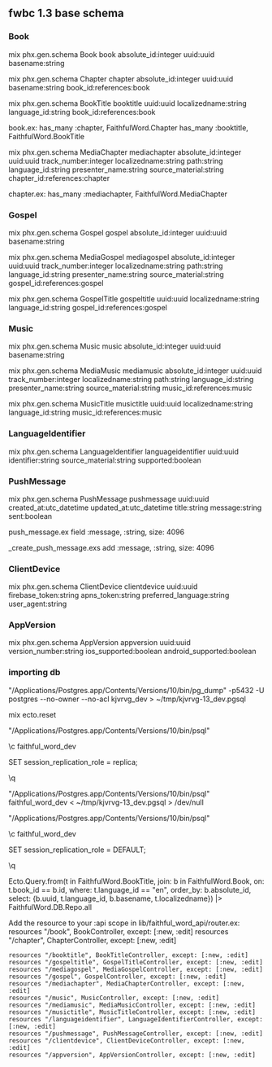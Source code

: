 ## fwbc 1.3 base schema

### Book

mix phx.gen.schema Book book absolute_id:integer uuid:uuid basename:string

mix phx.gen.schema Chapter chapter absolute_id:integer uuid:uuid basename:string book_id:references:book

mix phx.gen.schema BookTitle booktitle uuid:uuid localizedname:string language_id:string book_id:references:book

book.ex:
      has_many :chapter, FaithfulWord.Chapter
      has_many :booktitle, FaithfulWord.BookTitle

mix phx.gen.schema MediaChapter mediachapter absolute_id:integer uuid:uuid track_number:integer localizedname:string path:string language_id:string presenter_name:string source_material:string chapter_id:references:chapter

chapter.ex:
      has_many :mediachapter, FaithfulWord.MediaChapter

### Gospel

mix phx.gen.schema Gospel gospel absolute_id:integer uuid:uuid basename:string

mix phx.gen.schema MediaGospel mediagospel absolute_id:integer uuid:uuid track_number:integer localizedname:string path:string language_id:string presenter_name:string source_material:string gospel_id:references:gospel

mix phx.gen.schema GospelTitle gospeltitle uuid:uuid localizedname:string language_id:string gospel_id:references:gospel


### Music

mix phx.gen.schema Music music absolute_id:integer uuid:uuid basename:string

mix phx.gen.schema MediaMusic mediamusic absolute_id:integer uuid:uuid track_number:integer localizedname:string path:string language_id:string presenter_name:string source_material:string music_id:references:music

mix phx.gen.schema MusicTitle musictitle uuid:uuid localizedname:string language_id:string music_id:references:music

### LanguageIdentifier

mix phx.gen.schema LanguageIdentifier languageidentifier uuid:uuid identifier:string source_material:string supported:boolean


### PushMessage

mix phx.gen.schema PushMessage pushmessage uuid:uuid created_at:utc_datetime updated_at:utc_datetime title:string message:string sent:boolean

push_message.ex
      field :message, :string, size: 4096

<timestamp>_create_push_message.exs
      add :message, :string, size: 4096


### ClientDevice

mix phx.gen.schema ClientDevice clientdevice uuid:uuid firebase_token:string apns_token:string preferred_language:string user_agent:string


### AppVersion

mix phx.gen.schema AppVersion appversion uuid:uuid version_number:string ios_supported:boolean android_supported:boolean

### importing db

"/Applications/Postgres.app/Contents/Versions/10/bin/pg_dump" -p5432 -U postgres --no-owner --no-acl kjvrvg_dev > ~/tmp/kjvrvg-13_dev.pgsql

mix ecto.reset

"/Applications/Postgres.app/Contents/Versions/10/bin/psql"

\c faithful_word_dev

SET session_replication_role = replica;

\q

"/Applications/Postgres.app/Contents/Versions/10/bin/psql" faithful_word_dev < ~/tmp/kjvrvg-13_dev.pgsql > /dev/null

"/Applications/Postgres.app/Contents/Versions/10/bin/psql"

\c faithful_word_dev

SET session_replication_role = DEFAULT;

\q



Ecto.Query.from(t in FaithfulWord.BookTitle, join: b in FaithfulWord.Book, on: t.book_id == b.id, where: t.language_id  == "en", order_by: b.absolute_id, select: {b.uuid, t.language_id, b.basename, t.localizedname}) |> FaithfulWord.DB.Repo.all








Add the resource to your :api scope in lib/faithful_word_api/router.ex:
    resources "/book", BookController, except: [:new, :edit]
    resources "/chapter", ChapterController, except: [:new, :edit]

    resources "/booktitle", BookTitleController, except: [:new, :edit]
    resources "/gospeltitle", GospelTitleController, except: [:new, :edit]
    resources "/mediagospel", MediaGospelController, except: [:new, :edit]
    resources "/gospel", GospelController, except: [:new, :edit]
    resources "/mediachapter", MediaChapterController, except: [:new, :edit]
    resources "/music", MusicController, except: [:new, :edit]
    resources "/mediamusic", MediaMusicController, except: [:new, :edit]
    resources "/musictitle", MusicTitleController, except: [:new, :edit]
    resources "/languageidentifier", LanguageIdentifierController, except: [:new, :edit]
    resources "/pushmessage", PushMessageController, except: [:new, :edit]
    resources "/clientdevice", ClientDeviceController, except: [:new, :edit]
    resources "/appversion", AppVersionController, except: [:new, :edit]